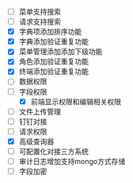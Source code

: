 - [ ] 菜单支持搜索
- [ ] 请求支持搜索
- [x] 字典项添加排序功能
- [x] 字典添加验证重复功能
- [x] 菜单管理添加添加下级功能
- [x] 角色添加验证重复功能
- [x] 终端添加验证重复功能
- [ ] 数据权限
- [ ] 字段权限
  - [x] 前端显示权限和编辑相关权限
- [ ] 文件上传管理
- [ ] 钉钉对接
- [ ] 请求权限
- [x] 高级查询器
- [ ] 可配置化对接三方系统
- [ ] 审计日志增加支持mongo方式存储
- [ ] 字段加密
